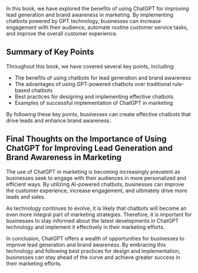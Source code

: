 

In this book, we have explored the benefits of using ChatGPT for improving lead generation and brand awareness in marketing. By implementing chatbots powered by GPT technology, businesses can increase engagement with their audience, automate routine customer service tasks, and improve the overall customer experience.

Summary of Key Points
---------------------

Throughout this book, we have covered several key points, including:

* The benefits of using chatbots for lead generation and brand awareness
* The advantages of using GPT-powered chatbots over traditional rule-based chatbots
* Best practices for designing and implementing effective chatbots
* Examples of successful implementation of ChatGPT in marketing

By following these key points, businesses can create effective chatbots that drive leads and enhance brand awareness.

Final Thoughts on the Importance of Using ChatGPT for Improving Lead Generation and Brand Awareness in Marketing
----------------------------------------------------------------------------------------------------------------

The use of ChatGPT in marketing is becoming increasingly prevalent as businesses seek to engage with their audiences in more personalized and efficient ways. By utilizing AI-powered chatbots, businesses can improve the customer experience, increase engagement, and ultimately drive more leads and sales.

As technology continues to evolve, it is likely that chatbots will become an even more integral part of marketing strategies. Therefore, it is important for businesses to stay informed about the latest developments in ChatGPT technology and implement it effectively in their marketing efforts.

In conclusion, ChatGPT offers a wealth of opportunities for businesses to improve lead generation and brand awareness. By embracing this technology and following best practices for design and implementation, businesses can stay ahead of the curve and achieve greater success in their marketing efforts.
